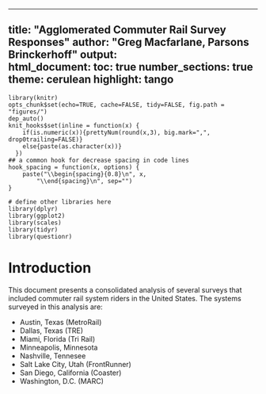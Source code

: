 
---
title: "Agglomerated Commuter Rail Survey Responses"
author: "Greg Macfarlane, Parsons Brinckerhoff"
output:  
  html_document:
    toc: true
    number_sections: true
    theme: cerulean
    highlight: tango
---
```{r setup, echo=FALSE, cache=FALSE, tidy=TRUE, message=FALSE }
library(knitr)
opts_chunk$set(echo=TRUE, cache=FALSE, tidy=FALSE, fig.path = "figures/")
dep_auto()
knit_hooks$set(inline = function(x) {
    if(is.numeric(x)){prettyNum(round(x,3), big.mark=",", drop0trailing=FALSE)}
    else{paste(as.character(x))}
  })
## a common hook for decrease spacing in code lines
hook_spacing = function(x, options) {
    paste("\\begin{spacing}{0.8}\n", x, 
        "\\end{spacing}\n", sep="")
}

# define other libraries here
library(dplyr)
library(ggplot2)
library(scales)
library(tidyr)
library(questionr)
```


# Introduction
This document presents a consolidated analysis of several surveys that included
commuter rail system riders in the United States. The systems surveyed in this
analysis are:
  
  - Austin, Texas (MetroRail)
  - Dallas, Texas (TRE)
  - Miami, Florida (Tri Rail)
  - Minneapolis, Minnesota
  - Nashville, Tennesee 
  - Salt Lake City, Utah (FrontRunner)
  - San Diego, California (Coaster)
  - Washington, D.C. (MARC)
